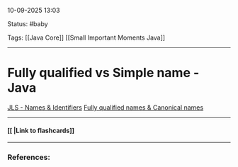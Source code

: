 
10-09-2025 13:03

Status: #baby

Tags: [[Java Core]] [[Small Important Moments Java]]

---
# Fully qualified vs Simple name - Java

[JLS - Names & Identifiers](https://docs.oracle.com/javase/specs/jls/se21/html/jls-6.html#jls-6.2)
[Fully qualified names & Canonical names](https://docs.oracle.com/javase/specs/jls/se21/html/jls-6.html#jls-6.7)

----
#### [[ |Link to flashcards]]



---
### References:

